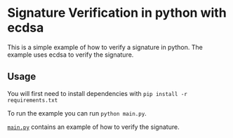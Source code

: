 # Signature Verification in python with ecdsa

This is a simple example of how to verify a signature in python. The example uses ecdsa to verify the signature.

## Usage

You will first need to install dependencies with `pip install -r requirements.txt`

To run the example you can run `python main.py`.

[`main.py`](main.py) contains an example of how to verify the signature.
